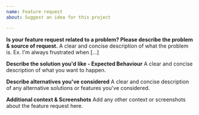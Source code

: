 ```yaml
---
name: Feature request
about: Suggest an idea for this project

---
```


**Is your feature request related to a problem? Please describe the problem & source of request.**
A clear and concise description of what the problem is. Ex. I'm always frustrated when [...]

**Describe the solution you'd like - Expected Behaviour**
A clear and concise description of what you want to happen.

**Describe alternatives you've considered**
A clear and concise description of any alternative solutions or features you've considered.

**Additional context & Screenshots**
Add any other context or screenshots about the feature request here.
